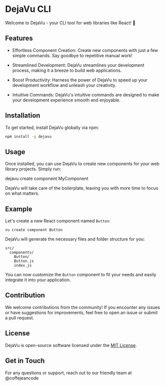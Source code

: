 # DejaVu CLI

Welcome to DejaVu - your CLI tool for web libraries like React! 🚀

## Features

- Effortless Component Creation: Create new components with just a few simple commands. Say goodbye to repetitive manual work!

- Streamlined Development: DejaVu streamlines your development process, making it a breeze to build web applications.

- Boost Productivity: Harness the power of DejaVu to speed up your development workflow and unleash your creativity.

- Intuitive Commands: DejaVu's intuitive commands are designed to make your development experience smooth and enjoyable.

## Installation

To get started, install DejaVu globally via npm:

```cmd
npm install -g dejavu
```

## Usage

Once installed, you can use DejaVu to create new components for your web library projects. Simply run:

dejavu create component MyComponent

DejaVu will take care of the boilerplate, leaving you with more time to focus on what matters.

## Example

Let's create a new React component named `Button`:

```
vu create component Button
```

DejaVu will generate the necessary files and folder structure for you:

```
src/
  components/
    Button/
    Button.js
    index.js
```

You can now customize the `Button` component to fit your needs and easily integrate it into your application.

## Contribution

We welcome contributions from the community! If you encounter any issues or have suggestions for improvements, feel free to open an issue or submit a pull request.

## License

DejaVu is open-source software licensed under the [MIT License](https://opensource.org/licenses/MIT).

## Get in Touch

For any questions or support, reach out to our friendly team at @coffejeancode
